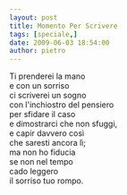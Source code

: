 ```yaml
---
layout: post
title: Momento Per Scrivere
tags: [speciale,]
date: 2009-06-03 18:54:00
author: pietro
---
```

Ti prenderei la mano<br/>e con un sorriso<br/>ci scriverei un sogno<br/>con l'inchiostro del pensiero<br/>per sfidare il caso<br/>e dimostrarci che non sfuggi,<br/>e capir davvero così<br/>che saresti ancora lì;<br/>ma non ho fiducia<br/>se non nel tempo<br/>cado leggero<br/>il sorriso tuo rompo.
